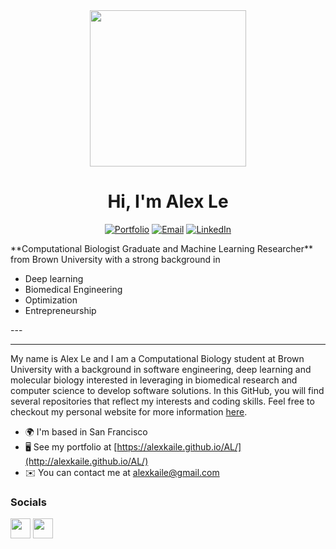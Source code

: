 <div align="center">
<img src="" width="250" />

# Hi, I'm Alex Le

[![Portfolio](https://img.shields.io/badge/🌐-Portfolio-%230077B5?style=for-the-badge)](https://alexkaile.github.io/AL/)
[![Email](https://img.shields.io/badge/📧-Email-%23D14836?style=for-the-badge)](mailto:alexkaile@gmail.com)
[![LinkedIn](https://img.shields.io/badge/🔗-LinkedIn-blue?style=for-the-badge)](https://www.linkedin.com/in/alexkaile/)

</div>
<div align="left">
**Computational Biologist Graduate and Machine Learning Researcher** from Brown University with a strong background in
  
- Deep learning
- Biomedical Engineering
- Optimization
- Entrepreneurship
</div>
---

---
My name is Alex Le and I am a Computational Biology student at Brown University with a background in software engineering, deep learning and molecular biology interested in leveraging in biomedical research and computer science to develop software solutions. In this GitHub, you will find several repositories that reflect my interests and coding skills. Feel free to checkout my personal website for more information [here](https://alexkaile.github.io/AL/).

* 🌍  I'm based in San Francisco
* 🖥️  See my portfolio at [https://alexkaile.github.io/AL/](http://alexkaile.github.io/AL/)
* ✉️  You can contact me at [alexkaile@gmail.com](mailto:alexkaile@gmail.com)
### Socials

<p align="left"> <a href="https://www.github.com/AlexKaiLe" target="_blank" rel="noreferrer"><img src="https://raw.githubusercontent.com/danielcranney/readme-generator/main/public/icons/socials/github.svg" width="32" height="32" /></a> <a href="https://www.linkedin.com/in/alexkaile/" target="_blank" rel="noreferrer"><img src="https://raw.githubusercontent.com/danielcranney/readme-generator/main/public/icons/socials/linkedin.svg" width="32" height="32" /></a></p>
